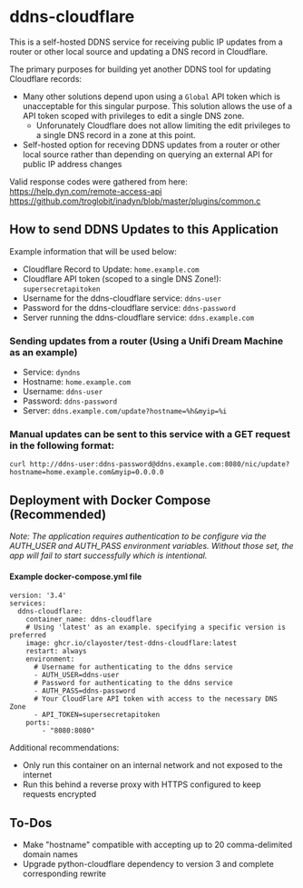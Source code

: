 # ddns-cloudflare

This is a self-hosted DDNS service for receiving public IP updates from a router or other local source and updating a DNS record in Cloudflare.

The primary purposes for building yet another DDNS tool for updating Cloudflare records:
- Many other solutions depend upon using a `Global` API token which is unacceptable for this singular purpose. This solution allows the use of a API token scoped with privileges to edit a single DNS zone.
  - Unforunately Cloudflare does not allow limiting the edit privileges to a single DNS record in a zone at this point.
- Self-hosted option for receving DDNS updates from a router or other local source rather than depending on querying an external API for public IP address changes

Valid response codes were gathered from here:\
  https://help.dyn.com/remote-access-api \
  https://github.com/troglobit/inadyn/blob/master/plugins/common.c

## How to send DDNS Updates to this Application

Example information that will be used below:
- Cloudflare Record to Update: `home.example.com`
- Cloudflare API token (scoped to a single DNS Zone!): `supersecretapitoken`
- Username for the ddns-cloudflare service: `ddns-user`
- Password for the ddns-cloudflare service: `ddns-password`
- Server running the ddns-cloudflare service: `ddns.example.com`

### Sending updates from a router (Using a Unifi Dream Machine as an example)
- Service: `dyndns`
- Hostname: `home.example.com`
- Username: `ddns-user`
- Password: `ddns-password`
- Server: `ddns.example.com/update?hostname=%h&myip=%i`

### Manual updates can be sent to this service with a GET request in the following format:

```
curl http://ddns-user:ddns-password@ddns.example.com:8080/nic/update?hostname=home.example.com&myip=0.0.0.0
```

## Deployment with Docker Compose (Recommended)

*Note: The application requires authentication to be configure via the AUTH_USER and AUTH_PASS environment variables. Without those set, the app will fail to start successfully which is intentional.*

#### Example docker-compose.yml file

```
version: '3.4'
services:
  ddns-cloudflare:
    container_name: ddns-cloudflare
    # Using 'latest' as an example. specifying a specific version is preferred
    image: ghcr.io/clayoster/test-ddns-cloudflare:latest
    restart: always
    environment:
      # Username for authenticating to the ddns service
      - AUTH_USER=ddns-user
      # Password for authenticating to the ddns service
      - AUTH_PASS=ddns-password
      # Your CloudFlare API token with access to the necessary DNS Zone
      - API_TOKEN=supersecretapitoken
    ports:
        - "8080:8080"
```

Additional recommendations:
- Only run this container on an internal network and not exposed to the internet
- Run this behind a reverse proxy with HTTPS configured to keep requests encrypted

## To-Dos
- Make "hostname" compatible with accepting up to 20 comma-delimited domain names
- Upgrade python-cloudflare dependency to version 3 and complete corresponding rewrite

